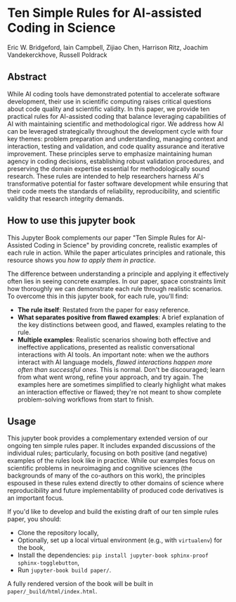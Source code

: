# Ten Simple Rules for AI-assisted Coding in Science

Eric W. Bridgeford, Iain Campbell, Zijiao Chen, Harrison Ritz, Joachim Vandekerckhove, Russell Poldrack

## Abstract

While AI coding tools have demonstrated potential to accelerate software development, their use in scientific computing raises critical questions about code quality and scientific validity. In this paper, we provide ten practical rules for AI-assisted coding that balance leveraging capabilities of AI with maintaining scientific and methodological rigor. We address how AI can be leveraged strategically throughout the development cycle with four key themes: problem preparation and understanding, managing context and interaction, testing and validation, and code quality assurance and iterative improvement. These principles serve to emphasize maintaining human agency in coding decisions, establishing robust validation procedures, and preserving the domain expertise essential for methodologically sound research. These rules are intended to help researchers harness AI's transformative potential for faster software development while ensuring that their code meets the standards of reliability, reproducibility, and scientific validity that research integrity demands.

## How to use this jupyter book

This Jupyter Book complements our paper "Ten Simple Rules for AI-Assisted Coding in Science" by providing concrete, realistic examples of each rule in action. While the paper articulates principles and rationale, this resource shows you *how to apply them in practice*.

The difference between understanding a principle and applying it effectively often lies in seeing concrete examples. In our paper, space constraints limit how thoroughly we can demonstrate each rule through realistic scenarios. To overcome this in this jupyter book, for each rule, you'll find:

- **The rule itself**: Restated from the paper for easy reference.
- **What separates positive from flawed examples**: A brief explanation of the key distinctions between good, and flawed, examples relating to the rule.
- **Multiple examples**: Realistic scenarios showing both effective and ineffective applications, presented as realistic conversational interactions with AI tools. An important note: when we the authors interact with AI language models, *flawed interactions happen more often than successful ones*. This is normal. Don't be discouraged; learn from what went wrong, refine your approach, and try again. The examples here are sometimes simplified to clearly highlight what makes an interaction effective or flawed; they're not meant to show complete problem-solving workflows from start to finish.


## Usage

This jupyter book provides a complementary extended version of our ongoing ten simple rules paper. It includes expanded discussions of the individual rules; particularly, focusing on both positive (and negative) examples of the rules look like in practice. While our examples focus on scientific problems in neuroimaging and cognitive sciences (the backgrounds of many of the co-authors on this work), the principles espoused in these rules extend directly to other domains of science where reproducibility and future implementability of produced code derivatives is an important focus. 

If you'd like to develop and build the existing draft of our ten simple rules paper, you should:

+ Clone the repository locally,
+ Optionally, set up a local virtual environment (e.g., with `virtualenv`) for the book,
+ Install the dependencies: `pip install jupyter-book sphinx-proof sphinx-togglebutton`,
+ Run `jupyter-book build paper/`.

A fully rendered version of the book will be built in `paper/_build/html/index.html`.
